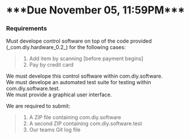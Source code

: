 <h1>***Due November 05, 11:59PM***</h1>

<h3>Requirements</h3>
Must develope control software on top of the code provided (_com.diy.hardware_0.2_) for the following cases:

> 1. Add item by scanning [before payment begins]
> 2. Pay by credit card

<p>We must develope this control software within com.diy.software.<br>
We must develope an automated test suite for testing within com.diy.software.test.<br>
We must provide a graphical user interface.</p>

We are required to submit:
> 1. A ZIP file containing com.diy.software
> 2. A second ZIP containing com.diy.software.test
> 3. Our teams Git log file
